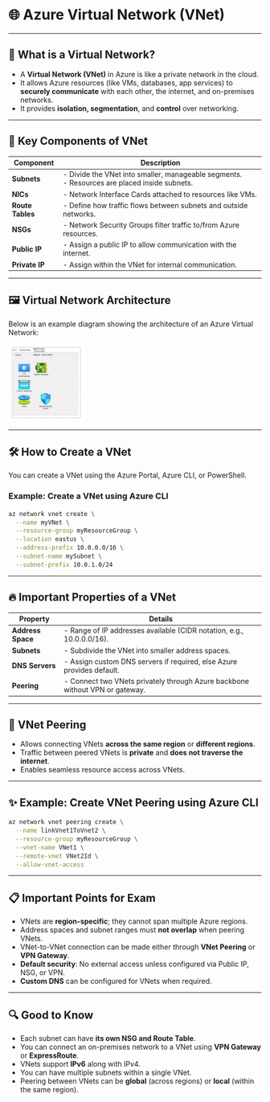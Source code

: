 
# 🌐 Azure Virtual Network (VNet)

---

## 📌 What is a Virtual Network?

- A **Virtual Network (VNet)** in Azure is like a private network in the cloud.
- It allows Azure resources (like VMs, databases, app services) to **securely communicate** with each other, the internet, and on-premises networks.
- It provides **isolation, segmentation**, and **control** over networking.

---

## 🧱 Key Components of VNet

| Component        | Description |
|------------------|-------------|
| **Subnets**      | - Divide the VNet into smaller, manageable segments.<br> - Resources are placed inside subnets. |
| **NICs**         | - Network Interface Cards attached to resources like VMs. |
| **Route Tables** | - Define how traffic flows between subnets and outside networks. |
| **NSGs**         | - Network Security Groups filter traffic to/from Azure resources. |
| **Public IP**    | - Assign a public IP to allow communication with the internet. |
| **Private IP**   | - Assign within the VNet for internal communication. |

---

## 🖼️ Virtual Network Architecture

Below is an example diagram showing the architecture of an Azure Virtual Network:

<img src="./images/virtual_network.JPG" alt="Azure Virtual Network Architecture" width="30%"/>

---

## 🛠️ How to Create a VNet

You can create a VNet using the Azure Portal, Azure CLI, or PowerShell.

### Example: Create a VNet using Azure CLI

```bash
az network vnet create \
  --name myVNet \
  --resource-group myResourceGroup \
  --location eastus \
  --address-prefix 10.0.0.0/16 \
  --subnet-name mySubnet \
  --subnet-prefix 10.0.1.0/24
```

---

## 🔥 Important Properties of a VNet

| Property         | Details |
|------------------|---------|
| **Address Space** | - Range of IP addresses available (CIDR notation, e.g., 10.0.0.0/16). |
| **Subnets**       | - Subdivide the VNet into smaller address spaces. |
| **DNS Servers**   | - Assign custom DNS servers if required, else Azure provides default. |
| **Peering**       | - Connect two VNets privately through Azure backbone without VPN or gateway. |

---

## 🔗 VNet Peering

- Allows connecting VNets **across the same region** or **different regions**.
- Traffic between peered VNets is **private** and **does not traverse the internet**.
- Enables seamless resource access across VNets.

---

## ✨ Example: Create VNet Peering using Azure CLI

```bash
az network vnet peering create \
  --name linkVnet1ToVnet2 \
  --resource-group myResourceGroup \
  --vnet-name VNet1 \
  --remote-vnet VNet2Id \
  --allow-vnet-access
```

---

## 📋 Important Points for Exam

- VNets are **region-specific**; they cannot span multiple Azure regions.
- Address spaces and subnet ranges must **not overlap** when peering VNets.
- VNet-to-VNet connection can be made either through **VNet Peering** or **VPN Gateway**.
- **Default security**: No external access unless configured via Public IP, NSG, or VPN.
- **Custom DNS** can be configured for VNets when required.

---

## 🔍 Good to Know

- Each subnet can have **its own NSG and Route Table**.
- You can connect an on-premises network to a VNet using **VPN Gateway** or **ExpressRoute**.
- VNets support **IPv6** along with IPv4.
- You can have multiple subnets within a single VNet.
- Peering between VNets can be **global** (across regions) or **local** (within the same region).

